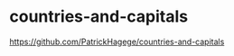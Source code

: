 # countries-and-capitals
<a href="https://github.com/PatrickHagege/countries-and-capitals>https://github.com/PatrickHagege/countries-and-capitals">https://github.com/PatrickHagege/countries-and-capitals</a>
